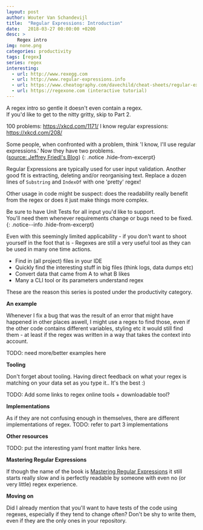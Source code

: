 ```yaml
---
layout: post
author: Wouter Van Schandevijl
title:  "Regular Expressions: Introduction"
date:   2018-03-27 00:00:00 +0200
desc: >
    Regex intro
img: none.png
categories: productivity
tags: [regex]
series: regex
interesting:
  - url: http://www.rexegg.com
  - url: http://www.regular-expressions.info
  - url: https://www.cheatography.com/davechild/cheat-sheets/regular-expressions/ (or another cheat sheet?)
  - url: https://regexone.com (interactive tutorial)
---
```


A regex intro so gentle it doesn't even contain a regex.  
If you'd like to get to the nitty gritty, skip to Part 2.

100 problems: https://xkcd.com/1171/
I know regular expressions: https://xkcd.com/208/

<!--more-->

Some people, when confronted with a problem, think 'I know, I'll use regular expressions.' Now they have two problems.  
([source: Jeffrey Friedl's Blog][jeffrey-friedl])
{: .notice .hide-from-excerpt}

Regular Expressions are typically used for user input validation.
Another good fit is extracting, deleting and/or reorganising text.
Replace a dozen lines of `Substring` and `IndexOf` with one 'pretty' regex!

Other usage in code might be suspect: does the readability really benefit from the regex
or does it just make things more complex.

Be sure to have Unit Tests for all input you'd like to support.  
You'll need them whenever requirements change or bugs need to be fixed.
{: .notice--info .hide-from-excerpt}

<!--more-->

Even with this seemingly limited applicability - if you don't want to shoot yourself in the foot that is -
Regexes are still a very useful tool as they can be used in many one time actions.
- Find in (all project) files in your IDE
- Quickly find the interesting stuff in big files (think logs, data dumps etc)
- Convert data that came from A to what B likes
- Many a CLI tool or its parameters understand regex

These are the reason this series is posted under the productivity category.

**An example**

Whenever I fix a bug that was the result of an error that might have happened in other places aswell,
I might use a regex to find those, even if the other code contains different variables, styling etc it
would still find them - at least if the regex was written in a way that takes the context into account.


TODO: need more/better examples here


**Tooling**

Don't forget about tooling.
Having direct feedback on what your regex is matching on your data set as you type it.. It's the best :)

TODO: Add some links to regex online tools + downloadable tool?

**Implementations**

As if they are not confusing enough in themselves, there are different implementations of regex.
TODO: refer to part 3 implementations

**Other resources**

TODO: put the interesting yaml front matter links here.

**Mastering Regular Expressions**

If though the name of the book is [Mastering Regular Expressions][mastering-regex-book]
it still starts really slow and is perfectly readable by someone with even no (or very little) regex experience.


**Moving on**

Did I already mention that you'll want to have tests of the code using regexes, especially if they tend
to change often? Don't be shy to write them, even if they are the only ones in your repository.


[parse-html-with-regex]: https://stackoverflow.com/a/1732454/540352
[jeffrey-friedl]: http://regex.info/blog/2006-09-15/247
[mastering-regex-book]: https://www.amazon.com/Mastering-Regular-Expressions-Jeffrey-Friedl/dp/0596528124
